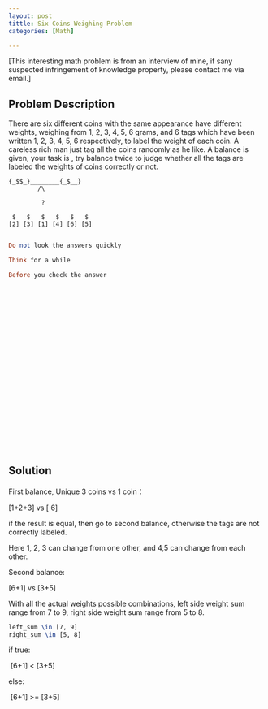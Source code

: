```yaml
---
layout: post
tittle: Six Coins Weighing Problem
categories: [Math]

---
```


[This interesting math problem is from an interview of mine, if sany suspected infringement of knowledge property,  please contact me via email.]

## Problem Description

There are six different coins with the same appearance have different weights, weighing from 1, 2, 3, 4, 5, 6 grams, and 6 tags   which have been written 1, 2, 3, 4, 5, 6 respectively, to label the weight of each coin. A careless rich man just tag all the coins randomly as he like. A balance is given, your task is , try balance twice to judge whether all the tags are labeled the weights of coins correctly or not.



```
{_$$_}________{_$__}
        /\

         ?
         
 $   $   $   $   $   $
[2] [3] [1] [4] [6] [5]
```



```haskell

Do not look the answers quickly

Think for a while

Before you check the answer


























```





## Solution

First balance, Unique 3 coins vs 1 coin：

[1+2+3]  vs [ 6]

if the result is equal, then go to second balance, otherwise the tags are not correctly labeled. 

Here 1, 2, 3 can change from one other, and 4,5 can change from each other.

Second balance:

 [6+1]  vs  [3+5]

With all the actual weights possible combinations, left side weight sum range from 7 to 9,  right side weight sum range from 5 to 8.

```latex
left_sum \in [7, 9]
right_sum \in [5, 8]
```

if true:  

​	[6+1]  < [3+5]

else:

​	 [6+1] >= [3+5]
